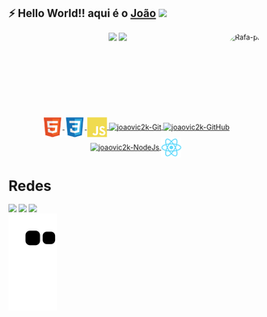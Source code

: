 ## ⚡ Hello World!! aqui é o <a href="https://github.com/joaovic2k">João</a> <img src="https://raw.githubusercontent.com/iampavangandhi/iampavangandhi/master/gifs/Hi.gif" width="30px">
<div align="center">
  <img height="180em" src="https://github-readme-stats.vercel.app/api/top-langs/?username=joaovic2k&layout=compact&langs_count=7&theme=midnight-purple"/>
  <img height="180em" src="https://github-readme-stats.vercel.app/api?username=joaovic2k&show_icons=true&theme=midnight-purple&include_all_commits=true&count_private=true"/>
  <img align="right" alt="Rafa-pic" height="150" style="border-radius:50px;" src="https://avatars.githubusercontent.com/u/79641024?v=4">
</div>

<div style="display: inline-block" align="center"><br>
  <a href="https://instagram.com/joaovic2k">
    <img align="center" alt="joaovic2k-HTML" height="40" width="40" src="https://raw.githubusercontent.com/devicons/devicon/master/icons/html5/html5-original.svg">
    <img align="center" alt="joaovic2k-CSS" height="40" width="40" src="https://raw.githubusercontent.com/devicons/devicon/master/icons/css3/css3-original.svg">
    <img align="center" alt="joaovic2k-Js" height="40" width="40" src="https://raw.githubusercontent.com/devicons/devicon/master/icons/javascript/javascript-plain.svg">
    <img align="center" alt="joaovic2k-Git" height="40" width="40" src="https://cdn.jsdelivr.net/gh/devicons/devicon/icons/git/git-original.svg" />
    <img align="center" alt="joaovic2k-GitHub" height="40" width="40" src="https://cdn.jsdelivr.net/gh/devicons/devicon/icons/github/github-original.svg" />
    <img align="center" alt="joaovic2k-NodeJs" height="40" width="40" src="https://cdn.jsdelivr.net/gh/devicons/devicon/icons/nodejs/nodejs-original.svg" />
    <img align="center" alt="joaovic2k-React" height="40" width="40" src="https://raw.githubusercontent.com/devicons/devicon/master/icons/react/react-original.svg">
  </a>
</div>
<div>
  <h1>Redes</h1>
  <a href="https://instagram.com/joaovic2k" target="_blank"><img src="https://img.shields.io/badge/-Instagram-%23E4405F?style=for-the-badge&logo=instagram&logoColor=white" target="_blank"></a>
  <a href = "mailto:joaovictorca2004@gmail.com"><img src="https://img.shields.io/badge/-Gmail-%23333?style=for-the-badge&logo=gmail&logoColor=white" target="_blank"></a>
  <a href="https://www.linkedin.com/in/jo%C3%A3o-victor-790116213/" target="_blank"><img src="https://img.shields.io/badge/-LinkedIn-%230077B5?style=for-the-badge&logo=linkedin&logoColor=white" target="_blank"></a> 
<br>
  <img src="https://github.com/joaovic2k/joaovic2k/blob/output/github-contribution-grid-snake.svg">
</div>
